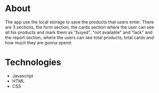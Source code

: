 # About

The app use the local storage to save the products that users enter.
There are 3 sections, the form section, the cards section where the user
can see all his products and mark them as "buyed", "not available" and 
"lack" and the report section, where the users can see total products, 
total cards and how much they are gonna spend.

# Technologies

* Javascript
* HTML
* CSS
